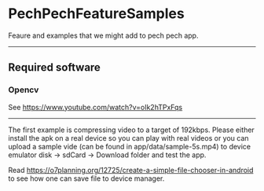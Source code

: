 # PechPechFeatureSamples

Feaure and examples that we might add to pech pech app.


--------------
## Required software

### Opencv
See https://www.youtube.com/watch?v=oIk2hTPxFqs


--------------
The first example is compressing video to a target of 192kbps. 
Please either install the apk on a real device so you can play with real videos or you can upload a sample vide 
(can be found in app/data/sample-5s.mp4) to device emulator disk -> sdCard -> Download folder and test the app.

Read https://o7planning.org/12725/create-a-simple-file-chooser-in-android to see how one can save file to device manager.
